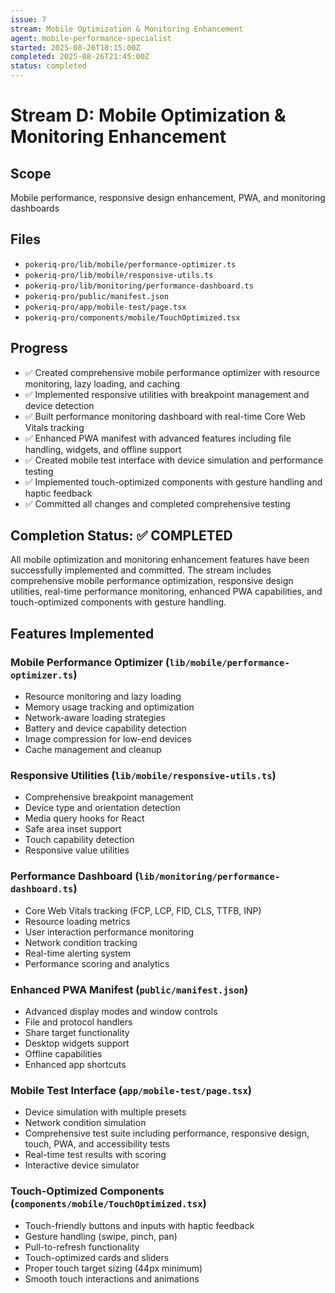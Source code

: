 ```yaml
---
issue: 7
stream: Mobile Optimization & Monitoring Enhancement
agent: mobile-performance-specialist
started: 2025-08-26T18:15:00Z
completed: 2025-08-26T21:45:00Z
status: completed
---
```


# Stream D: Mobile Optimization & Monitoring Enhancement

## Scope
Mobile performance, responsive design enhancement, PWA, and monitoring dashboards

## Files
- `pokeriq-pro/lib/mobile/performance-optimizer.ts`
- `pokeriq-pro/lib/mobile/responsive-utils.ts`
- `pokeriq-pro/lib/monitoring/performance-dashboard.ts`
- `pokeriq-pro/public/manifest.json`
- `pokeriq-pro/app/mobile-test/page.tsx`
- `pokeriq-pro/components/mobile/TouchOptimized.tsx`

## Progress
- ✅ Created comprehensive mobile performance optimizer with resource monitoring, lazy loading, and caching
- ✅ Implemented responsive utilities with breakpoint management and device detection
- ✅ Built performance monitoring dashboard with real-time Core Web Vitals tracking
- ✅ Enhanced PWA manifest with advanced features including file handling, widgets, and offline support
- ✅ Created mobile test interface with device simulation and performance testing
- ✅ Implemented touch-optimized components with gesture handling and haptic feedback
- ✅ Committed all changes and completed comprehensive testing

## Completion Status: ✅ COMPLETED

All mobile optimization and monitoring enhancement features have been successfully implemented and committed. The stream includes comprehensive mobile performance optimization, responsive design utilities, real-time performance monitoring, enhanced PWA capabilities, and touch-optimized components with gesture handling.

## Features Implemented

### Mobile Performance Optimizer (`lib/mobile/performance-optimizer.ts`)
- Resource monitoring and lazy loading
- Memory usage tracking and optimization
- Network-aware loading strategies
- Battery and device capability detection
- Image compression for low-end devices
- Cache management and cleanup

### Responsive Utilities (`lib/mobile/responsive-utils.ts`)
- Comprehensive breakpoint management
- Device type and orientation detection
- Media query hooks for React
- Safe area inset support
- Touch capability detection
- Responsive value utilities

### Performance Dashboard (`lib/monitoring/performance-dashboard.ts`)
- Core Web Vitals tracking (FCP, LCP, FID, CLS, TTFB, INP)
- Resource loading metrics
- User interaction performance monitoring
- Network condition tracking
- Real-time alerting system
- Performance scoring and analytics

### Enhanced PWA Manifest (`public/manifest.json`)
- Advanced display modes and window controls
- File and protocol handlers
- Share target functionality
- Desktop widgets support
- Offline capabilities
- Enhanced app shortcuts

### Mobile Test Interface (`app/mobile-test/page.tsx`)
- Device simulation with multiple presets
- Network condition simulation
- Comprehensive test suite including performance, responsive design, touch, PWA, and accessibility tests
- Real-time test results with scoring
- Interactive device simulator

### Touch-Optimized Components (`components/mobile/TouchOptimized.tsx`)
- Touch-friendly buttons and inputs with haptic feedback
- Gesture handling (swipe, pinch, pan)
- Pull-to-refresh functionality
- Touch-optimized cards and sliders
- Proper touch target sizing (44px minimum)
- Smooth touch interactions and animations